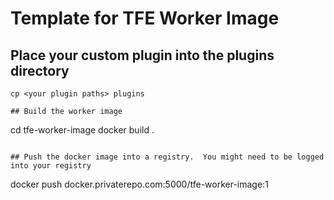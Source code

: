 # Template for TFE Worker Image

## Place your custom plugin into the plugins directory

```
cp <your plugin paths> plugins

## Build the worker image

```
cd tfe-worker-image
docker build .
```

## Push the docker image into a registry.  You might need to be logged into your registry

```
docker push docker.privaterepo.com:5000/tfe-worker-image:1
```
